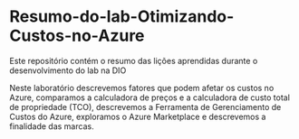 # Resumo-do-lab-Otimizando-Custos-no-Azure
Este repositório contém o resumo das lições aprendidas durante o desenvolvimento do lab na DIO

Neste laboratório descrevemos fatores que podem afetar os custos no Azure, comparamos a calculadora de preços e a calculadora de custo total de propriedade (TCO), descrevemos a Ferramenta de Gerenciamento de Custos do Azure, exploramos o Azure Marketplace e descrevemos a finalidade das marcas.

